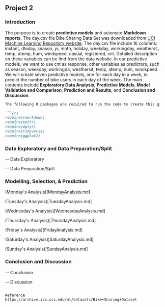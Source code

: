 ## Project 2    

### Introduction        

The purpose is to create **predictive models** and automate **Markdown reports**. The day.csv file Bike Sharing Data Set was downloaded from [UCI Machine Learning Repository website](https://archive.ics.uci.edu/ml/datasets/Bike+Sharing+Dataset). The day.csv file include 16 columns: instant, dteday, season, yr, mnth, holiday, weekday, workingday, weathersit, temp, atemp, hum, windspeed, casual, registered, cnt. Detailed description on these variables can be find from the data website. In our predictive models, we want to use cnt as response, other variables as predictors, such as season, weekday, workingda, weathersit, temp, atemp, hum, windspeed. We will create seven predictive models, one for each day in a week, to predict the number of bike users in each day of the week. The main contents include **Exploratory Data Analysis**, **Predictive Models**, **Model Validation and Comparison**, **Prediction and Results**, and **Conclusion and Discussion**.        

```markdown      
The following R packages are required to run the code to create this gitbub page.      

```{r}
require(rmarkdown)
require(knitr)
require(dplyr)
require(tidyverse)
require(ggplot2)
```     

### Data Exploratory and Data Preparation/Split          

-- Data Exploratory        

-- Data Preparation/Split     


### Modelling, Selection, & Prediction        

(Monday's Analysis)[MondayAnalysis.md]      

(Tuesday's Analysis)[TuesdayAnalysis.md]      

(Wednesday's Analysis)[WednesdayAnalysis.md]      

(Thursday's Analysis)[ThursdayAnalysis.md]      

(Friday's Analysis)[FridayAnalysis.md]      

(Saturday's Analysis)[SaturdayAnalysis.md]      

(Sunday's Analysis)[SundayAnalysis.md]      


### Conclusion and Discussion      

-- Conclusion          

-- Discussion            

```

Reference      
https://archive.ics.uci.edu/ml/datasets/Bike+Sharing+Dataset
